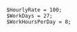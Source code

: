 <!DOCTYPE html>
<html>
<head>
    <title>Net Income </title>
</head>
<body>
 <?php

        $HourlyRate = 100; 
        $WorkDays = 27;
        $WorkHoursPerDay = 8;

</body>
</html>
